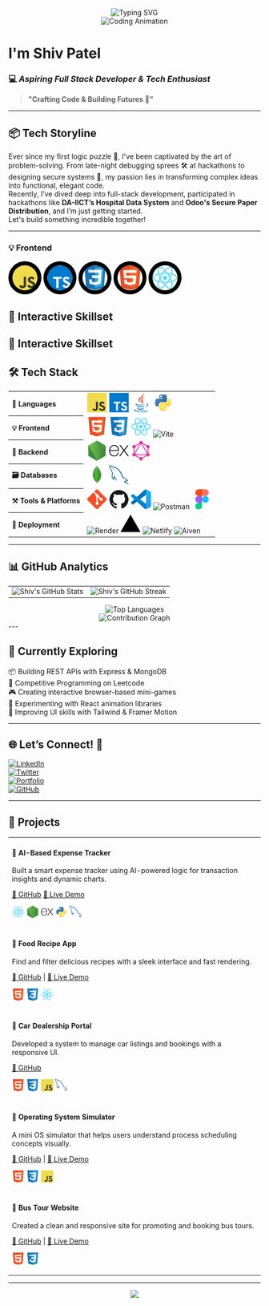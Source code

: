 <!-- 🧑‍💻 Hero Banner -
<!-- You can replace this with a Spline embed GIF or other Lottie animation turned GIF -->
<div align="center">
  <img src="https://readme-typing-svg.herokuapp.com?font=Fira+Code&size=30&duration=3000&pause=2000&color=00D8FF&center=true&vCenter=true&multiline=true&width=800&height=150&lines=Hi+there!+I'm+Shiv+Patel+%F0%9F%91%8B;Aspiring+Full+Stack+Developer;Tech+Enthusiast+%26+Problem+Solver" alt="Typing SVG" />
</div>

<div align="center">
  <img src="https://github.com/shivpatel/shivpatel/blob/main/assets/coding-animation.gif" width="400" alt="Coding Animation"/>
</div> 


# I'm **Shiv Patel**  
### 💻 *Aspiring Full Stack Developer & Tech Enthusiast*  
> **"Crafting Code & Building Futures 🚀"**

---

## 📦 Tech Storyline

Ever since my first logic puzzle 🧩, I've been captivated by the art of problem-solving. From late-night debugging sprees 🛠️ at hackathons to designing secure systems 🔐, my passion lies in transforming complex ideas into functional, elegant code.  
Recently, I’ve dived deep into full-stack development, participated in hackathons like **DA-IICT’s Hospital Data System** and **Odoo's Secure Paper Distribution**, and I’m just getting started.  
Let's build something incredible together!

---
<h3 align="left">💡 Frontend</h3>
<p align="left">
  <img src="https://raw.githubusercontent.com/devicons/devicon/master/icons/javascript/javascript-original.svg" alt="JavaScript" width="50" height="50" style="background-color:#000000; border-radius:50%; padding:8px;"/>
  <img src="https://raw.githubusercontent.com/devicons/devicon/master/icons/typescript/typescript-original.svg" alt="TypeScript" width="50" height="50" style="background-color:#000000; border-radius:50%; padding:8px;"/>
  <img src="https://raw.githubusercontent.com/devicons/devicon/master/icons/css3/css3-original.svg" alt="CSS3" width="50" height="50" style="background-color:#000000; border-radius:50%; padding:8px;"/>
  <img src="https://raw.githubusercontent.com/devicons/devicon/master/icons/html5/html5-original.svg" alt="HTML5" width="50" height="50" style="background-color:#000000; border-radius:50%; padding:8px;"/>
  <img src="https://raw.githubusercontent.com/devicons/devicon/master/icons/react/react-original.svg" alt="React" width="50" height="50" style="background-color:#000000; border-radius:50%; padding:8px;"/>
</p>

## 🧰 Interactive Skillset

<h2>🧰 Interactive Skillset</h2>
<h2>🛠️ Tech Stack</h2>

<table>
  <!-- Languages -->
  <tr>
    <th align="left">🎯 Languages</th>
    <td>
      <img src="https://raw.githubusercontent.com/devicons/devicon/master/icons/javascript/javascript-original.svg" width="40" title="JavaScript"/>
      <img src="https://raw.githubusercontent.com/devicons/devicon/master/icons/typescript/typescript-original.svg" width="40" title="TypeScript"/>
      <img src="https://raw.githubusercontent.com/devicons/devicon/master/icons/java/java-original.svg" width="40" title="Java"/>
      <img src="https://raw.githubusercontent.com/devicons/devicon/master/icons/python/python-original.svg" width="40" title="Python"/>
    </td>
  </tr>

  <!-- Frontend -->
  <tr>
    <th align="left">💡 Frontend</th>
    <td>
      <img src="https://raw.githubusercontent.com/devicons/devicon/master/icons/html5/html5-original.svg" width="40" title="HTML5"/>
      <img src="https://raw.githubusercontent.com/devicons/devicon/master/icons/css3/css3-original.svg" width="40" title="CSS3"/>
      <img src="https://raw.githubusercontent.com/devicons/devicon/master/icons/react/react-original.svg" width="40" title="React"/>
      <img src="https://vitejs.dev/logo.svg" width="40" title="Vite"/>
    </td>
  </tr>

  <!-- Backend -->
  <tr>
    <th align="left">🧠 Backend</th>
    <td>
      <img src="https://raw.githubusercontent.com/devicons/devicon/master/icons/nodejs/nodejs-original.svg" width="40" title="Node.js"/>
      <img src="https://raw.githubusercontent.com/devicons/devicon/master/icons/express/express-original.svg" width="40" title="Express.js"/>
      <img src="https://raw.githubusercontent.com/devicons/devicon/master/icons/graphql/graphql-plain.svg" width="40" title="GraphQL"/>
    </td>
  </tr>

  <!-- Databases -->
  <tr>
    <th align="left">🗃️ Databases</th>
    <td>
      <img src="https://raw.githubusercontent.com/devicons/devicon/master/icons/mongodb/mongodb-original.svg" width="40" title="MongoDB"/>
      <img src="https://raw.githubusercontent.com/devicons/devicon/master/icons/mysql/mysql-original.svg" width="40" title="MySQL"/>
    </td>
  </tr>

  <!-- Tools -->
  <tr>
    <th align="left">⚒ Tools & Platforms</th>
    <td>
      <img src="https://raw.githubusercontent.com/devicons/devicon/master/icons/git/git-original.svg" width="40" title="Git"/>
      <img src="https://raw.githubusercontent.com/devicons/devicon/master/icons/github/github-original.svg" width="40" title="GitHub"/>
      <img src="https://raw.githubusercontent.com/devicons/devicon/master/icons/vscode/vscode-original.svg" width="40" title="VS Code"/>
      <img src="https://www.vectorlogo.zone/logos/getpostman/getpostman-icon.svg" width="40" title="Postman"/>
      <img src="https://raw.githubusercontent.com/devicons/devicon/master/icons/figma/figma-original.svg" width="40" title="Figma"/>
    </td>
  </tr>

  <!-- Deployment -->
  <tr>
    <th align="left">🚀 Deployment</th>
    <td>
      <img src="https://www.vectorlogo.zone/logos/render/render-icon.svg" width="40" title="Render"/>
      <img src="https://raw.githubusercontent.com/devicons/devicon/master/icons/vercel/vercel-original.svg" width="40" title="Vercel"/>
      <img src="https://www.vectorlogo.zone/logos/netlify/netlify-icon.svg" width="40" title="Netlify"/>
      <img src="https://aiven.io/images/aiven/aiven-favicon.ico" width="40" title="Aiven"/>
    </td>
  </tr>
</table>


---

## 📊 GitHub Analytics
<div align="center">
  <table>
    <tr>
      <td>
        <img src="https://github-readme-stats.vercel.app/api?username=patelshiv0804&show_icons=true&theme=radical&hide_border=true&count_private=true" alt="Shiv's GitHub Stats" />
      </td>
      <td>
        <img src="https://github-readme-streak-stats.herokuapp.com/?user=patelshiv0804&theme=radical&hide_border=true" alt="Shiv's GitHub Streak" />
      </td>
    </tr>
  </table>
</div>
<div align="center">
  <img src="https://github-readme-stats.vercel.app/api/top-langs/?username=patelshiv0804&theme=radical&hide_border=true&layout=compact&card_width=445" alt="Top Languages" />
</div>
<div align="center">
  <img src="https://github-readme-activity-graph.vercel.app/graph?username=patelshiv0804&bg_color=0d1117&color=00d8ff&line=00d8ff&point=ff6b6b&area=true&hide_border=true" alt="Contribution Graph" />
</div>
---

## 🧠 Currently Exploring

📦 Building REST APIs with Express & MongoDB  
🧩 Competitive Programming on Leetcode  
🎮 Creating interactive browser-based mini-games  
🧪 Experimenting with React animation libraries  
🎨 Improving UI skills with Tailwind & Framer Motion

---

## 🌐 Let’s Connect! 👋

[![LinkedIn](https://img.shields.io/badge/LinkedIn-blue?style=for-the-badge&logo=linkedin&logoColor=white)](https://linkedin.com/in/patelshiv0804)  
[![Twitter](https://img.shields.io/badge/Twitter-1DA1F2?style=for-the-badge&logo=twitter&logoColor=white)](https://twitter.com/patelshiv0804)  
[![Portfolio](https://img.shields.io/badge/Portfolio-000?style=for-the-badge&logo=firefox-browser&logoColor=white)](https://patelshiv0804.github.io)  
[![GitHub](https://img.shields.io/badge/GitHub-000?style=for-the-badge&logo=github&logoColor=white)](https://github.com/patelshiv0804)

---

## 🚀 Projects

<table>
  <tr>
    <td valign="top">
      <h4>🔹 AI-Based Expense Tracker</h4>
      <p>Built a smart expense tracker using AI-powered logic for transaction insights and dynamic charts.</p>
      <p>
        <a href="https://github.com/patelshiv0804/Xpensa" target="_blank">📂 GitHub</a>
        <a href="https://xpensa-black.vercel.app/" target="_blank">🔗 Live Demo</a>
      </p>
      <p>
        <img src="https://raw.githubusercontent.com/devicons/devicon/master/icons/react/react-original.svg" width="25" title="React.js"/>
        <img src="https://raw.githubusercontent.com/devicons/devicon/master/icons/nodejs/nodejs-original.svg" width="25" title="Node.js"/>
        <img src="https://raw.githubusercontent.com/devicons/devicon/master/icons/express/express-original.svg" width="25" title="Express.js"/>
        <img src="https://raw.githubusercontent.com/devicons/devicon/master/icons/python/python-original.svg" width="25" title="Python"/>
        <img src="https://raw.githubusercontent.com/devicons/devicon/master/icons/mysql/mysql-original.svg" width="25" title="SQL"/>
      </p>
    </td>
  </tr>
  
  <tr>
    <td valign="top">
      <h4>🔹 Food Recipe App</h4>
      <p>Find and filter delicious recipes with a sleek interface and fast rendering.</p>
      <p>
        <a href="https://github.com/patelshiv0804/ReactJS/tree/main/foodapp" target="_blank">📂 GitHub</a> | 
        <a href="https://foodrecipe-oxxt.onrender.com/" target="_blank">🔗 Live Demo</a>
      </p>
      <p>
        <img src="https://raw.githubusercontent.com/devicons/devicon/master/icons/html5/html5-original.svg" width="25" title="HTML"/>
        <img src="https://raw.githubusercontent.com/devicons/devicon/master/icons/css3/css3-original.svg" width="25" title="CSS"/>
        <img src="https://raw.githubusercontent.com/devicons/devicon/master/icons/react/react-original.svg" width="25" title="React.js"/>
      </p>
    </td>
  </tr>

  <tr>
    <td valign="top">
      <h4>🔹 Car Dealership Portal</h4>
      <p>Developed a system to manage car listings and bookings with a responsive UI.</p>
      <p>
        <a href="https://github.com/patelshiv0804/car_dealership_project" target="_blank">📂 GitHub</a>
      </p>
      <p>
        <img src="https://raw.githubusercontent.com/devicons/devicon/master/icons/html5/html5-original.svg" width="25" title="HTML"/>
        <img src="https://raw.githubusercontent.com/devicons/devicon/master/icons/css3/css3-original.svg" width="25" title="CSS"/>
        <img src="https://raw.githubusercontent.com/devicons/devicon/master/icons/javascript/javascript-original.svg" width="25" title="JavaScript"/>
        <img src="https://raw.githubusercontent.com/devicons/devicon/master/icons/mysql/mysql-original.svg" width="25" title="SQL"/>
      </p>
    </td>
  </tr>

  <tr>
    <td valign="top">
      <h4>🔹 Operating System Simulator</h4>
      <p>A mini OS simulator that helps users understand process scheduling concepts visually.</p>
      <p>
        <a href="https://github.com/patelshiv0804/Os-simulator-" target="_blank">📂 GitHub</a> | 
        <a href="https://patelshiv0804.github.io/Os-simulator-/index.html" target="_blank">🔗 Live Demo</a>
      </p>
      <p>
        <img src="https://raw.githubusercontent.com/devicons/devicon/master/icons/html5/html5-original.svg" width="25" title="HTML"/>
        <img src="https://raw.githubusercontent.com/devicons/devicon/master/icons/css3/css3-original.svg" width="25" title="CSS"/>
        <img src="https://raw.githubusercontent.com/devicons/devicon/master/icons/javascript/javascript-original.svg" width="25" title="JavaScript"/>
      </p>
    </td>
  </tr>

  <tr>
    <td valign="top">
      <h4>🔹 Bus Tour Website</h4>
      <p>Created a clean and responsive site for promoting and booking bus tours.</p>
      <p>
        <a href="https://github.com/patelshiv0804/newrepo" target="_blank">📂 GitHub</a> | 
        <a href="https://patelshiv0804.github.io/newrepo/" target="_blank">🔗 Live Demo</a>
      </p>
      <p>
        <img src="https://raw.githubusercontent.com/devicons/devicon/master/icons/html5/html5-original.svg" width="25" title="HTML"/>
        <img src="https://raw.githubusercontent.com/devicons/devicon/master/icons/css3/css3-original.svg" width="25" title="CSS"/>
      </p>
    </td>
  </tr>
</table>

---

<p align="center"> <img src="https://capsule-render.vercel.app/api?type=waving&color=0:FDAF39,100:FF5733&height=200&section=footer&text=Thanks+for+visiting!+💛&fontSize=30&fontColor=ffffff" /> </p>  
